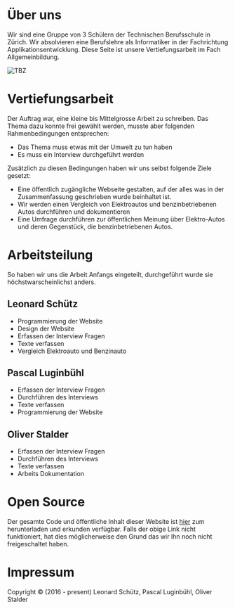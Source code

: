 # Über uns
Wir sind eine Gruppe von 3 Schülern der Technischen Berufsschule in Zürich.
Wir absolvieren eine Berufslehre als Informatiker in der Fachrichtung Applikationsentwicklung.
Diese Seite ist unsere Vertiefungsarbeit im Fach Allgemeinbildung.

![TBZ](/tbz.jpg)

# Vertiefungsarbeit
Der Auftrag war, eine kleine bis Mittelgrosse Arbeit zu schreiben.
Das Thema dazu konnte frei gewählt werden, musste aber folgenden Rahmenbedingungen entsprechen:

- Das Thema muss etwas mit der Umwelt zu tun haben
- Es muss ein Interview durchgeführt werden

Zusätzlich zu diesen Bedingungen haben wir uns selbst folgende Ziele gesetzt:

- Eine öffentlich zugängliche Webseite gestalten, auf der alles was in der Zusammenfassung geschrieben wurde beinhaltet ist.
- Wir werden einen Vergleich von Elektroautos und benzinbetriebenen Autos durchführen und dokumentieren
- Eine Umfrage durchführen zur öffentlichen Meinung über Elektro-Autos und deren Gegenstück, die benzinbetriebenen Autos.

# Arbeitsteilung
So haben wir uns die Arbeit Anfangs eingeteilt, durchgeführt wurde sie höchstwarscheinlichst anders.

## Leonard Schütz
- Programmierung der Website
- Design der Website
- Erfassen der Interview Fragen
- Texte verfassen
- Vergleich Elektroauto und Benzinauto

## Pascal Luginbühl
- Erfassen der Interview Fragen
- Durchführen des Interviews
- Texte verfassen
- Programmierung der Website

## Oliver Stalder
- Erfassen der Interview Fragen
- Durchführen des Interviews
- Texte verfassen
- Arbeits Dokumentation

# Open Source
Der gesamte Code und öffentliche Inhalt dieser Website ist [hier](https://github.com/KCreate/tbz-va-2016) zum herunterladen und erkunden verfügbar. 
Falls der obige Link nicht funktioniert, hat dies möglicherweise den Grund das wir Ihn noch nicht freigeschaltet haben.

# Impressum
Copyright © (2016 - present) Leonard Schütz, Pascal Luginbühl, Oliver Stalder
